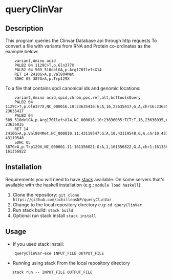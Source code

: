 # queryClinVar

## Description
This program queries the Clinvar Database api through http requests
To convert a file with variants from RNA and Protein co-ordinates as the example below:

```
    variant,Amino acid
    PALB2 04 1129C>T,p.Gln377X
    PALB2 04 509_510delGA,p.Arg170IlefsX14
    RET 14 2410G>A,p.Val804Met
    SDHC 05 387G>A,p.Trp129X
```

To a file that contains spdi canonical ids and genomic locations:

```
    variant,Amino acid,spid,chrom,pos,ref,alt,bcftoolsQuery
    PALB2 04 1129C>T,p.Gln377X,NC_000016.10:23635416:G:A,16,23635417,G,A,chr16:23635417-23635417
    PALB2 04 509_510delGA,p.Arg170IlefsX14,NC_000016.10:23636035:TCT:T,16,23636035,ATC,A,chr16:23636035-23636035
    RET 14 2410G>A,p.Val804Met,NC_000010.11:43119547:G:A,10,43119548,G,A,chr10:43119548-43119548
    SDHC 05 387G>A,p.Trp129X,NC_000001.11:161356821:G:A,1,161356822,G,A,chr1:161356822-161356822

```

## Installation

Requirements you will need to have [stack][1] available. On some servers that's available with the haskell installation (e.g.: `module load haskell`).

1. Clone the repository:   `git clone https://github.com/achilleasNP/queryClinVar`
2. Change to the local repository directory e.g: `cd queryClinVar`
3. Run stack build: `stack build`
4. Optional run stack install `stack install`

## Usage

- If you used stack install:
```
    queryClinVar-exe INPUT_FILE OUTPUT_FILE 
```

- Running using stack
  From the local repository directory

```
   stack run -- INPUT_FILE OUTPUT_FILE 
```


[1]:<https://docs.haskellstack.org/en/stable/install_and_upgrade/>
